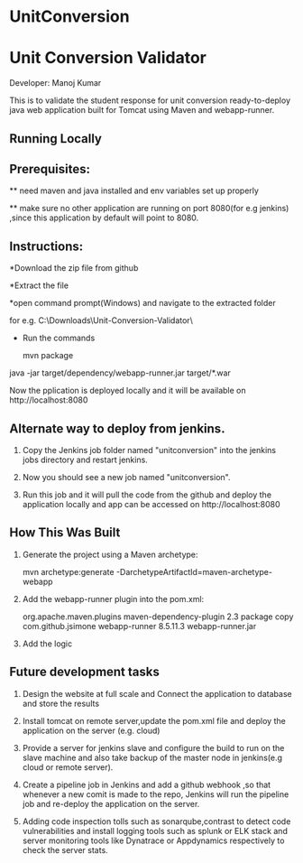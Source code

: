 # UnitConversion

# Unit Conversion Validator

Developer: Manoj Kumar

This is to validate the student response for unit conversion ready-to-deploy java web application built for Tomcat using Maven and webapp-runner.


## Running Locally


## Prerequisites:


** need maven and java installed and env variables set up properly

** make sure no other application are running on port 8080(for e.g jenkins) ,since this application 
   by default will point to 8080.



## Instructions:


*Download the zip file from github

*Extract the file

*open command prompt(Windows) and navigate to the extracted folder

 for e.g. C:\Downloads\Unit-Conversion-Validator\
 
* Run the commands

  mvn package
  
 java -jar target/dependency/webapp-runner.jar target/*.war

Now the pplication is deployed locally and it will be available on http://localhost:8080



## Alternate way to deploy from jenkins.

1. Copy the Jenkins job folder named "unitconversion" into the jenkins jobs directory and restart jenkins.

2. Now you should see a new job named "unitconversion".

3. Run this job and it will pull the code from the github and deploy the application locally and app can be accessed on http://localhost:8080



## How This Was Built


1. Generate the project using a Maven archetype:

   mvn archetype:generate -DarchetypeArtifactId=maven-archetype-webapp

2. Add the webapp-runner plugin into the pom.xml:

   <build>
     <!-- ... -->
     <plugins>
       <!-- ... -->
       <plugin>
         <groupId>org.apache.maven.plugins</groupId>
         <artifactId>maven-dependency-plugin</artifactId>
         <version>2.3</version>
         <executions>
           <execution>
             <phase>package</phase>
             <goals><goal>copy</goal></goals>
             <configuration>
               <artifactItems>
                 <artifactItem>
                   <groupId>com.github.jsimone</groupId>
                   <artifactId>webapp-runner</artifactId>
                   <version>8.5.11.3</version>
                   <destFileName>webapp-runner.jar</destFileName>
                 </artifactItem>
               </artifactItems>
             </configuration>
           </execution>
         </executions>
       </plugin>
     </plugins>
   </build>

3. Add the logic


## Future development tasks

1. Design the website at full scale and Connect the application to database and store the results

2. Install tomcat on remote server,update the pom.xml file and deploy the application on the server (e.g. cloud)

3. Provide a server for jenkins slave and configure the build to run on the slave machine and also take backup of the master node in jenkins(e.g cloud  or remote server).

4. Create a pipeline job in Jenkins and add a github webhook ,so that whenever a new comit is made to the repo,
   Jenkins will run the pipeline job and re-deploy the application on the server.
   
5. Adding code inspection tolls such as sonarqube,contrast to detect code vulnerabilities and install logging tools such as splunk or ELK stack and server monitoring tools like Dynatrace or Appdynamics respectively to check the server stats.
